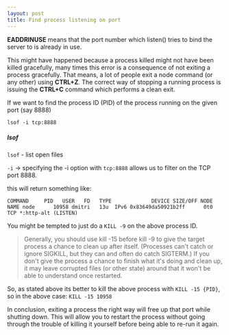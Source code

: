 ```yaml
---
layout: post
title: Find process listening on port
---
```


**EADDRINUSE** means that the port number which listen() tries to bind the server to is already in use.

This might have happened because a process killed might not have been killed gracefully, many times this error is a consequence of not exiting a process gracefully. That means, a lot of people exit a node command (or any other) using **CTRL+Z**. The correct way of stopping a running process is issuing the **CTRL+C** command which performs a clean exit.


If we want to find the process ID (PID) of the process running on the given port (say 8888)

`lsof -i tcp:8888`

##### lsof
`lsof` - list open files 

`-i` -> specifying the -i option with `tcp:8888` allows us to filter on the TCP port 8888. 

this will return something like: 

`
COMMAND     PID   USER   FD   TYPE             DEVICE SIZE/OFF NODE NAME
node      10958 dmitri   13u  IPv6 0x83649da50921b2ff      0t0  TCP *:http-alt (LISTEN)
`


You might be tempted to just do a `KILL -9` on the above process ID. 

> Generally, you should use kill -15 before kill -9 to give the target process a chance to clean up after itself. (Processes can't catch or ignore SIGKILL, but they can and often do catch SIGTERM.) If you don't give the process a chance to finish what it's doing and clean up, it may leave corrupted files (or other state) around that it won't be able to understand once restarted.

So, as stated above its better to kill the above process with `KILL -15 {PID}`, so in the above case: `KILL -15 10958`

In conclusion, exiting a process the right way will free up that port while shutting down. This will allow you to restart the process without going through the trouble of killing it yourself before being able to re-run it again.
